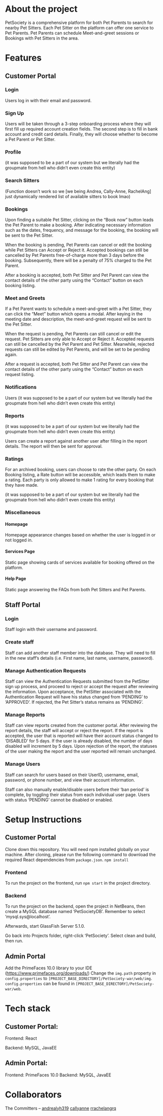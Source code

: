 # About the project
PetSociety is a comprehensive platform for both Pet Parents to search for nearby Pet Sitters. Each Pet Sitter on the platform can offer one service to Pet Parents. Pet Parents can schedule Meet-and-greet sessions or Bookings with Pet Sitters in the area.

# Features
## Customer Portal
### Login
Users log in with their email and password.

### Sign Up
Users will be taken through a 3-step onboarding process where they will first fill up required account creation fields. The second step is to fill in bank account and credit card details. Finally, they will choose whether to become a Pet Parent or Pet Sitter. 

### Profile
(it was supposed to be a part of our system but we literally had the groupmate from hell who didn’t even create this entity)

### Search Sitters
(Function doesn’t work so we [we being Andrea, Cally-Anne, RachelAng] just dynamically rendered list of available sitters to book lmao)

### Bookings
Upon finding a suitable Pet Sitter, clicking on the “Book now” button leads the Pet Parent to make a booking. After indicating necessary information such as the dates, frequency, and message for the booking, the booking will be sent to the Pet Sitter.

When the booking is pending, Pet Parents can cancel or edit the booking while Pet Sitters can Accept or Reject it. Accepted bookings can still be cancelled by Pet Parents free-of-charge more than 3 days before the booking. Subsequently, there will be a penalty of 75% charged to the Pet Parent.

After a booking is accepted, both Pet Sitter and Pet Parent can view the contact details of the other party using the “Contact” button on each booking listing.

### Meet and Greets
If a Pet Parent wants to schedule a meet-and-greet with a Pet Sitter, they can click the “Meet” button which opens a modal. After keying in the meeting date and description, the meet-and-greet request will be sent to the Pet Sitter.

When the request is pending, Pet Parents can still cancel or edit the request. Pet Sitters are only able to Accept or Reject it. Accepted requests can still be cancelled by the Pet Parent and Pet Sitter. Meanwhile, rejected requests can still be edited by Pet Parents, and will be set to be pending again.

After a request is accepted, both Pet Sitter and Pet Parent can view the contact details of the other party using the “Contact” button on each request listing.

### Notifications
Users 
(it was supposed to be a part of our system but we literally had the groupmate from hell who didn’t even create this entity)

### Reports
(it was supposed to be a part of our system but we literally had the groupmate from hell who didn’t even create this entity)

Users can create a report against another user after filling in the report details. The report will then be sent for approval.

### Ratings
For an archived booking, users can choose to rate the other party. On each Booking listing, a Rate button will be accessible, which leads them to make a rating. Each party is only allowed to make 1 rating for every booking that they have made.

(it was supposed to be a part of our system but we literally had the groupmate from hell who didn’t even create this entity)

### Miscellaneous
#### Homepage
Homepage appearance changes based on whether the user is logged in or not logged in.

#### Services Page
Static page showing cards of services available for booking offered on the platform.

#### Help Page
Static page answering the FAQs from both Pet Sitters and Pet Parents.

## Staff Portal
### Login
Staff login with their username and password.

### Create staff
Staff can add another staff member into the database. They will need to fill in the new staff’s details (i.e. First name, last name, username, password).

### Manage Authentication Requests
Staff can view the Authentication Requests submitted from the PetSitter sign up process, and proceed to reject or accept the request after reviewing the information. Upon acceptance, the PetSitter associated with the Authentication Request will have his status changed from ‘PENDING’ to ‘APPROVED’. If rejected, the Pet Sitter’s status remains as ‘PENDING’.

### Manage Reports
Staff can view reports created from the customer portal. After reviewing the report details, the staff will accept or reject the report. If the report is accepted, the user that is reported will have their account status changed to ‘DISABLED’ for 5 days. If the user is already disabled, the number of days disabled will increment by 5 days. Upon rejection of the report, the statuses of the user making the report and the user reported will remain unchanged.

### Manage Users
Staff can search for users based on their UserID, username, email, password, or phone number, and view their account information.

Staff can also manually enable/disable users before their ‘ban period’ is complete, by toggling their status from each individual user page. Users with status ‘PENDING’ cannot be disabled or enabled.


# Setup Instructions
## Customer Portal
Clone down this repository. You will need npm installed globally on your machine.
After cloning, please run the following command to download the required React dependencies from ```package.json```.
```npm install```

### Frontend
To run the project on the frontend, run ```npm start``` in the project directory. 

### Backend
To run the project on the backend, open the project in NetBeans, then create a MySQL database named ‘PetSocietyDB’. Remember to select ‘mysql.sys@localhost’.

Afterwards, start GlassFish Server 5.1.0.

Go back into Projects folder, right-click ‘PetSociety’. Select clean and build, then run.

## Admin Portal
Add the PrimeFaces 10.0 library to your IDE (https://www.primefaces.org/downloads/)
Change the ```img.path``` property in ```config.properties``` to ```[PROJECT_BASE_DIRECTORY]/PetSociety-war/web/img```. ```config.properties``` can be found in ```[PROJECT_BASE_DIRECTORY]/PetSociety-war/web```.

# Tech stack
## Customer Portal:
Frontend: React

Backend: MySQL, JavaEE

## Admin Portal:
Frontend: PrimeFaces 10.0
Backend: MySQL, JavaEE

# Collaborators 
The Committers – [andrealyh319](https://github.com/andrealyh319) [callyanne](https://github.com/callyanne) [rrachelangrq](https://github.com/rrachelangrq)
